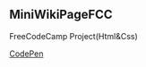 ## MiniWikiPageFCC
FreeCodeCamp Project(Html&amp;Css)

[CodePen](https://codepen.io/kayse04/full/MGwzMG)
